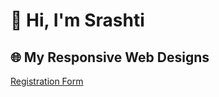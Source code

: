 # 👋 Hi, I'm Srashti

## 🌐 My Responsive Web Designs
[Registration Form](https://im-srashtiagarwal.github.io/registration-form/)

